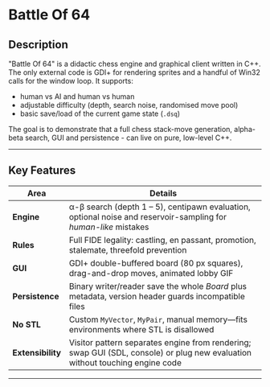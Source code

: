 # Battle Of 64

## **Description**
"Battle Of 64" is a didactic chess engine and graphical client written in C++.  The only external code is GDI+ for rendering sprites and a handful of Win32 calls for the window loop. It supports:

* human vs AI and human vs human
* adjustable difficulty (depth, search noise, randomised move pool)
* basic save/load of the current game state (`.dsq`)

The goal is to demonstrate that a full chess stack-move generation, alpha-beta search, GUI and persistence - can live on pure, low-level C++.

---

## Key Features
| Area        | Details |
|-------------|---------|
| **Engine**  | α-β search (depth 1 – 5), centipawn evaluation, optional noise and reservoir-sampling for *human-like* mistakes |
| **Rules**   | Full FIDE legality: castling, en passant, promotion, stalemate, threefold prevention |
| **GUI**     | GDI+ double-buffered board (80 px squares), drag-and-drop moves, animated lobby GIF |
| **Persistence** | Binary writer/reader save the whole *Board* plus metadata, version header guards incompatible files |
| **No STL**  | Custom `MyVector`, `MyPair`, manual memory—fits environments where STL is disallowed |
| **Extensibility**  | Visitor pattern separates engine from rendering; swap GUI (SDL, console) or plug new evaluation without touching engine code |
---


